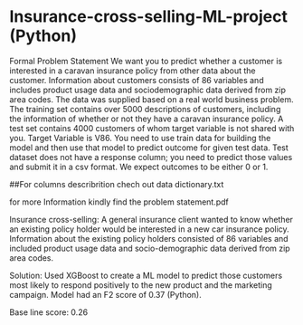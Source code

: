 # Insurance-cross-selling-ML-project (Python)
Formal Problem Statement
We want you to predict whether a customer is interested in a caravan insurance policy from other data about the customer. Information about customers consists of 86 variables and includes product usage data and sociodemographic data derived from zip area codes. The data was supplied based on a real world business problem. The training set contains over 5000 descriptions of customers, including the information of whether or not they have a caravan insurance policy. A test set contains 4000 customers of whom target variable is not shared with you.
Target Variable is V86.
You need to use train data for building the model and then use that model to predict outcome for given test data. Test dataset does not have a response column; you need to predict those values and submit it in a csv format. We expect outcomes to be either 0 or 1.

##For columns describrition chech out data dictionary.txt

for more Information  kindly find the problem statement.pdf

Insurance cross-selling: A general insurance client wanted to know whether an existing policy holder would be interested in a new
car insurance policy. Information about the existing policy holders consisted of 86 variables and included product usage data and
socio-demographic data derived from zip area codes.

Solution: Used XGBoost to create a ML model to predict those customers most likely to respond positively to the new product and
the marketing campaign. Model had an F2 score of 0.37 (Python).

Base line score: 0.26
